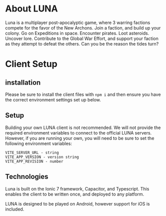 # About LUNA
Luna is a multiplayer post-apocalyptic game, where 3 warring factions compete for the favor of the New Archons. Join a faction, and build up your colony. Go on Expeditions in space. Encounter pirates. Loot asteroids. Uncover lore. Contribute to the Global War Effort, and support your faction as they attempt to defeat the others. Can you be the reason the tides turn?

# Client Setup

## installation
Please be sure to install the client files with `npm i` and then ensure you have the correct environment settings set up below.

## Setup

Building your own LUNA client is not recommended. We will not provide the required environment variables to connect to the official LUNA servers. However, if you are running your own, you will need to be sure to set the following environment variables:

```
VITE_SERVER_URL - string
VITE_APP_VERSION - version string
VITE_APP_REVISION - number
```

## Technologies
Luna is built on the Ionic 7 framework, Capacitor, and Typescript. This enables the client to be written once, and deployed to any platform.

LUNA is designed to be played on Android, however support for iOS is included.

